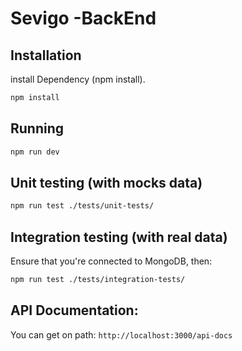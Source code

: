 # Sevigo -BackEnd

## Installation

install Dependency (npm install).

```bash
npm install
```

## Running
```bash
npm run dev
```

## Unit testing (with mocks data)
```bash
npm run test ./tests/unit-tests/
```

## Integration testing (with real data)
Ensure that you're connected to MongoDB, then:
```bash
npm run test ./tests/integration-tests/
```

## API Documentation:
You can get on path: `http://localhost:3000/api-docs`